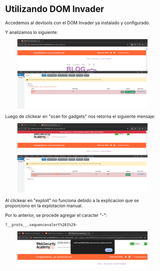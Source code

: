 # Utilizando DOM Invader

Accedemos al devtools con el DOM Invader ya instalado y configurado.

Y analizamos lo siguiente:

<figure><img src="../../.gitbook/assets/image (5).png" alt=""><figcaption></figcaption></figure>

Luego de clickear en "scan for gadgets" nos retorna el siguiente mensaje:

<figure><img src="../../.gitbook/assets/image (6).png" alt=""><figcaption></figcaption></figure>

Al clickear en "exploit" no funciona debido a la explicacion que se proporciono en la explotacion manual.

Por lo anterior, se procede agregar el caracter "-":

```
?__proto__.sequence=alert%281%29-
```

<figure><img src="../../.gitbook/assets/image (7).png" alt=""><figcaption></figcaption></figure>
